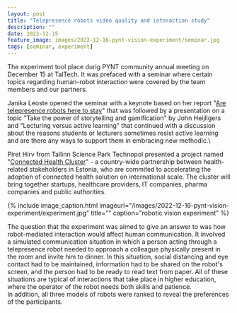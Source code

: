 ```yaml
---
layout: post
title: "Telepresence robots video quality and interaction study"
description: ""
date: 2022-12-15
feature_image: images/2022-12-16-pynt-vision-experiment/seminar.jpg
tags: [seminar, experiment]
---
```


The experiment tool place durig PYNT community annual meeting on December 15 at TalTech.
It was prefaced with a seminar where certain topics regarding human-robot interaction were covered by the team members and our partners.


Janika Leoste opened the seminar with a keynote based on her report "[Are telepresence robots here to stay](https://www.youtube.com/watch?v=fhth2bc7gZ4)" that was followed by a presentation on a topic "Take the power of storytelling and gamification" by John Heijligers and "Lecturing versus active learning" that continued with a discussion about the reasons students or lecturers sometimes resist active learning and are there any ways to support them in embracing new methodic.\

<!--more-->

Piret Hirv from Tallinn Science Park Technopol presented a project named "[Connected Health Cluster](https://connectedhealth.ee/)" - a country-wide partnership between health-related stakeholders in Estonia, who are commited to accelerating the adoption of connected health solution on international scale. The cluster will bring together startups, healthcare providers, IT companies, pharma companies and public authorities.

{% include image_caption.html imageurl="/images/2022-12-16-pynt-vision-experiment/experiment.jpg" title="" caption="robotic vision experiment" %}

The question that the experiment was aimed to give an answer to was how robot-mediated interaction would affect human communication. It involved a simulated communication situation in which a person acting through a telepresence robot needed to approach a colleague physically present in the room and invite him to dinner. In this situation, social distancing and eye contact had to be maintained, information had to be shared on the robot's screen, and the person had to be ready to read text from paper. All of these situations are typical of interactions that take place in higher education, where the operator of the robot needs both skills and patience.\
In addition, all three models of robots were ranked to reveal the preferences of the participants.